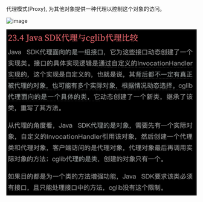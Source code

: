 代理模式(Proxy), 为其他对象提供一种代理以控制这个对象的访问。

![image](https://github.com/ZeroWM/Java-design-pattern/assets/32089940/ce47bc05-9423-4390-9861-e4094c39d6b3)

![img.png](img.png)